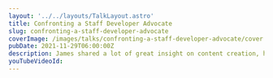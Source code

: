 ```yaml
---
layout: '../../layouts/TalkLayout.astro'
title: Confronting a Staff Developer Advocate
slug: confronting-a-staff-developer-advocate
coverImage: /images/talks/confronting-a-staff-developer-advocate/cover.jpg
pubDate: 2021-11-29T06:00:00Z
description: James shared a lot of great insight on content creation, how to become a developer's advocate, what does this job entails?! Moreover, some trending topics such as JAM Stack was included in our discussion. 
youTubeVideoId: 
---
```

